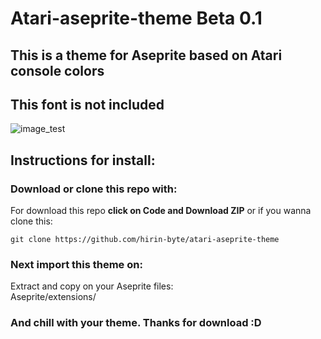  Atari-aseprite-theme Beta 0.1
====================
##  This is a theme for Aseprite based on Atari console colors
## This font is not included

![image_test](https://user-images.githubusercontent.com/76855526/119270660-c56de180-bbcb-11eb-9848-bc2449515e4b.png)

## Instructions for install: 

### Download or clone this repo with:

  For download this repo **click on Code and Download ZIP** or if you wanna clone this:

`git clone https://github.com/hirin-byte/atari-aseprite-theme`

### Next import this theme on:  

  Extract and copy on your Aseprite files:  
  Aseprite/extensions/
  
### And chill with your theme. Thanks for download :D 

